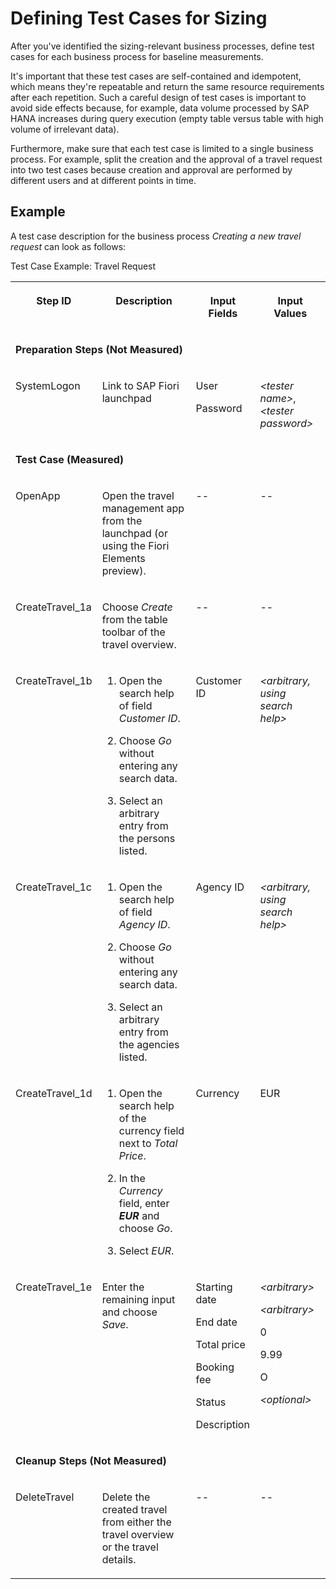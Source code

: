 <!-- loio0e95d189e6454141bc184d03674e752e -->

# Defining Test Cases for Sizing

After you've identified the sizing-relevant business processes, define test cases for each business process for baseline measurements.

It's important that these test cases are self-contained and idempotent, which means they're repeatable and return the same resource requirements after each repetition. Such a careful design of test cases is important to avoid side effects because, for example, data volume processed by SAP HANA increases during query execution \(empty table versus table with high volume of irrelevant data\).

Furthermore, make sure that each test case is limited to a single business process. For example, split the creation and the approval of a travel request into two test cases because creation and approval are performed by different users and at different points in time.



<a name="loio0e95d189e6454141bc184d03674e752e__section_typ_ztt_tqb"/>

## Example

A test case description for the business process *Creating a new travel request* can look as follows:

<a name="loio0e95d189e6454141bc184d03674e752e__table_xng_vxt_tqb"/>Test Case Example: Travel Request


<table>
<tr>
<th valign="top">

Step ID



</th>
<th valign="top">

Description



</th>
<th valign="top">

Input Fields



</th>
<th valign="top">

Input Values



</th>
</tr>
<tr>
<td valign="top" colspan="4">

**Preparation Steps \(Not Measured\)**



</td>
</tr>
<tr>
<td valign="top">

SystemLogon



</td>
<td valign="top">

Link to SAP Fiori launchpad



</td>
<td valign="top">

User

Password



</td>
<td valign="top">

*<tester name\>*, *<tester password\>*



</td>
</tr>
<tr>
<td valign="top" colspan="4">

**Test Case \(Measured\)**



</td>
</tr>
<tr>
<td valign="top">

OpenApp



</td>
<td valign="top">

Open the travel management app from the launchpad \(or using the Fiori Elements preview\).



</td>
<td valign="top">

--



</td>
<td valign="top">

--



</td>
</tr>
<tr>
<td valign="top">

CreateTravel\_1a



</td>
<td valign="top">

Choose *Create* from the table toolbar of the travel overview.



</td>
<td valign="top">

--



</td>
<td valign="top">

--



</td>
</tr>
<tr>
<td valign="top">

CreateTravel\_1b



</td>
<td valign="top">

1.  Open the search help of field *Customer ID*.

2.  Choose *Go* without entering any search data.

3.  Select an arbitrary entry from the persons listed.




</td>
<td valign="top">

Customer ID



</td>
<td valign="top">

*<arbitrary, using search help\>*



</td>
</tr>
<tr>
<td valign="top">

CreateTravel\_1c



</td>
<td valign="top">

1.  Open the search help of field *Agency ID*.

2.  Choose *Go* without entering any search data.

3.  Select an arbitrary entry from the agencies listed.




</td>
<td valign="top">

Agency ID



</td>
<td valign="top">

*<arbitrary, using search help\>*



</td>
</tr>
<tr>
<td valign="top">

CreateTravel\_1d



</td>
<td valign="top">

1.  Open the search help of the currency field next to *Total Price*.

2.  In the *Currency* field, enter ***EUR*** and choose *Go*.

3.  Select *EUR*.




</td>
<td valign="top">

Currency



</td>
<td valign="top">

EUR



</td>
</tr>
<tr>
<td valign="top">

CreateTravel\_1e



</td>
<td valign="top">

Enter the remaining input and choose *Save*.



</td>
<td valign="top">

Starting date

End date

Total price

Booking fee

Status

Description



</td>
<td valign="top">

*<arbitrary\>*

*<arbitrary\>*

0

9.99

O

*<optional\>*



</td>
</tr>
<tr>
<td valign="top" colspan="4">

**Cleanup Steps \(Not Measured\)**



</td>
</tr>
<tr>
<td valign="top">

DeleteTravel



</td>
<td valign="top">

Delete the created travel from either the travel overview or the travel details.



</td>
<td valign="top">

--



</td>
<td valign="top">

--



</td>
</tr>
</table>

